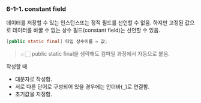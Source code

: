 ### 6-1-1. constant field

데이터를 저장할 수 있는 인스턴스또는 정적 필드를 선언할 수 없음. 하지만 고정된 값으로 데이터를 바꿀 수 없는 상수 필드(constant field)는 선언할 수 있음.

```java
[public static final] 타입 상수이름 = 값;
```

> 👉🏻 public static final을 생략해도 컴파일 과정에서 자동으로 붙음.


작성할 때 

- 대문자로 작성함.
- 서로 다른 단어로 구성되어 있을 경우에는 언더바(`_`)로 연결함.
- 초기값을 지정함.